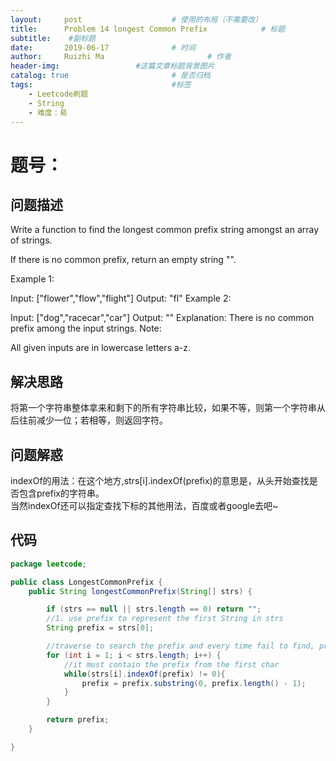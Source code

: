 ```yaml
---
layout:     post   				    # 使用的布局（不需要改）
title:      Problem	14 longest Common Prefix			# 标题 
subtitle:    #副标题
date:       2019-06-17				# 时间
author:     Ruizhi Ma 						# 作者
header-img:              	#这篇文章标题背景图片
catalog: true 						# 是否归档
tags:								#标签
    - Leetcode刷题
    - String
    - 难度：易
---
```


# 题号：
## 问题描述
Write a function to find the longest common prefix string amongst an array of strings.

If there is no common prefix, return an empty string "".

Example 1:

Input: ["flower","flow","flight"]
Output: "fl"
Example 2:

Input: ["dog","racecar","car"]
Output: ""
Explanation: There is no common prefix among the input strings.
Note:

All given inputs are in lowercase letters a-z.

## 解决思路
将第一个字符串整体拿来和剩下的所有字符串比较，如果不等，则第一个字符串从后往前减少一位；若相等，则返回字符。

## 问题解惑
indexOf的用法：在这个地方,strs[i].indexOf(prefix)的意思是，从头开始查找是否包含prefix的字符串。  
当然indexOf还可以指定查找下标的其他用法，百度或者google去吧~


## 代码
```java
package leetcode;

public class LongestCommonPrefix {
    public String longestCommonPrefix(String[] strs) {

        if (strs == null || strs.length == 0) return "";
        //1. use prefix to represent the first String in strs
        String prefix = strs[0];

        //traverse to search the prefix and every time fail to find, prefix should decrease a char from the end
        for (int i = 1; i < strs.length; i++) {
            //it must contain the prefix from the first char
            while(strs[i].indexOf(prefix) != 0){
                prefix = prefix.substring(0, prefix.length() - 1);
            }
        }

        return prefix;
    }

}

```